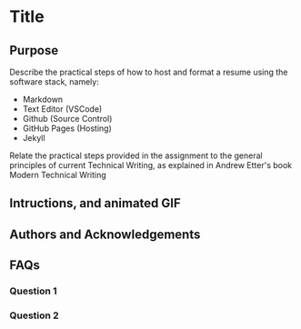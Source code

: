 # Title

## Purpose 

Describe the practical steps of how to host and format a resume using the software stack, namely:
- Markdown
- Text Editor (VSCode)
- Github (Source Control)
- GitHub Pages (Hosting)
- Jekyll

Relate the practical steps provided in the assignment to the general principles of current Technical Writing, as explained in Andrew Etter's book Modern Technical Writing 

## Intructions, and animated GIF

## Authors and Acknowledgements

## FAQs

### Question 1

### Question 2